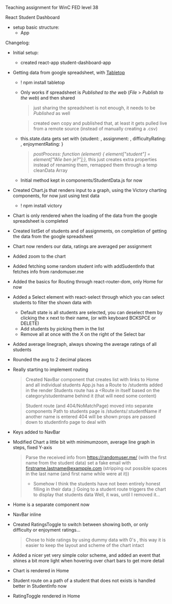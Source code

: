 Teaching assignment for WinC FED level 38

React Student Dashboard


  - setup basic structure:
    - App

Changelog:

- Initial setup:
  - created react-app student-dashboard-app
- Getting data from google spreadsheet, with [Tabletop](https://github.com/jsoma/tabletop)
  - ! npm install tabletop
  - Only works if spreadsheet is _Published to the web_ (*File* > *Publish to the web*) and then shared
    > just sharing the spreadsheet is not enough, it needs to be _Published_ as well
	
    > created own copy and published that, at least it gets pulled live from a remote source (instead of manually creating a .csv)
  - this.state.data gets set with {student: , assignment: , difficultyRating: , enjoymentRating: }
    > _postProcess: function (element) {
        element["student"] = element["Wie ben je?"];},_
	> this just creates extra properties instead of renaming them, remapped them through a temp cleanData Array
  - Initial method kept in components/StudentData.js for now
- Created Chart.js that renders input to a graph, using the Victory charting components, for now just using test data
  - ! npm install victory
- Chart is only rendered when the loading of the data from the google spreadsheet is completed
- Created listSet of students and of assignments, on completion of getting the data from the google spreadsheet
- Chart now renders our data, ratings are averaged per assignment
- Added zoom to the chart
- Added fetching some random student info with addSudentInfo that fetches info from randomuser.me
- Added the basics for Routing through react-router-dom, only Home for now
- Added a Select element with react-select through which you can select students to filter the shown data with
  - Default state is all students are selected, you can deselect them by clicking the x next to their name, (or with keyboard BCKSPCE or DELETE)
  - Add students by picking them in the list
  - Remove all at once with the X on the right of the Select bar
- Added average linegraph, always showing the average ratings of all students
- Rounded the avg to 2 decimal places
- Really starting to implement routing
  > Created NavBar component that creates list with links to Home and all individual students
  > App.js has a Route to /students added in the <Switch> render
  > Students route has a <Route in itself based on the category/studentname behind it (that will need some content)

  > Student route (and 404/NoMatchPage) moved into separate components
  > Path to students page is /students/:studentName if another name is entered 404  will be shown
  > props are passed down to studentInfo page to deal with
- Keys added to NavBar
- Modified Chart a little bit with minimumzoom, average line graph in steps, fixed Y-axis
  > Parse the received info from https://randomuser.me/ (with the first name from the student data)
  > set a fake email with firstname.lastname@exampple.com (stripping out possible spaces in the last name (and first name while were at it))
  > - Somehow I think the students have not been entirely honest filling in their data ;)
  > Going to a student route triggers the chart to display that students data
  > Well, it was, until I removed it...
- Home is a separate component now
- NavBar inline
- Created RatingsToggle to switch between showing both, or only difficulty or enjoyment ratings...
  > Chose to hide ratings by using dummy data with 0's , this way it is easier to keep the layout and scheme of the chart intact
- Added a nicer yet very simple color scheme, and added an event that shines a bit more light when hovering over chart bars to get more detail
- Chart is rendered in Home
- Student route on a path of a student that does not exists is handled better in StudentInfo now
- RatingToggle rendered in Home
